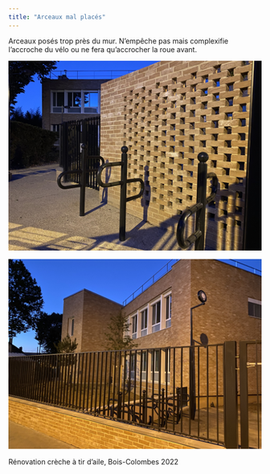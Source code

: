 ```yaml
---
title: "Arceaux mal placés"
---
```

Arceaux posés trop près du mur. N’empêche pas mais complexifie l’accroche du vélo ou ne fera qu’accrocher la roue avant. 

![Texte décrivant l'image](/images/IMG_6209.jpeg)

![Texte décrivant l'image](/images/IMG_6208.jpeg)

Rénovation crèche à tir d’aile, Bois-Colombes 2022